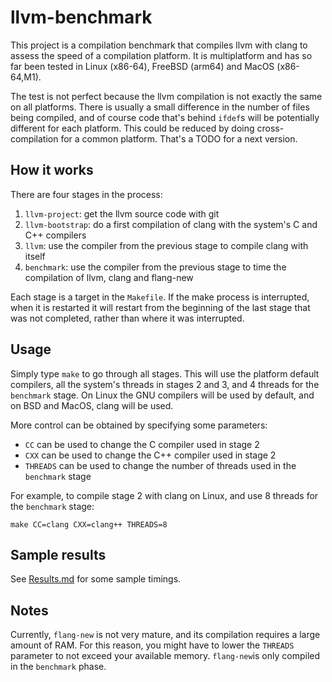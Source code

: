 # llvm-benchmark
This project is a compilation benchmark that compiles llvm with clang to assess the speed of a compilation platform. It is multiplatform and has so far been tested in Linux (x86-64), FreeBSD (arm64) and MacOS (x86-64,M1).

The test is not perfect because the llvm compilation is not exactly the same on all platforms. There is usually a small difference in the number of files being compiled, and of course code that's behind `ifdef`s will be potentially different for each platform. This could be reduced by doing cross-compilation for a common platform. That's a TODO for a next version.
## How it works
There are four stages in the process:
1. `llvm-project`: get the llvm source code with git
2. `llvm-bootstrap`: do a first compilation of clang with the system's C and C++ compilers
3. `llvm`: use the compiler from the previous stage to compile clang with itself
4. `benchmark`: use the compiler from the previous stage to time the compilation of llvm, clang and flang-new
   
Each stage is a target in the `Makefile`. If the make process is interrupted, when it is restarted it will restart from the beginning of the last stage that was not completed, rather than where it was interrupted.
## Usage
Simply type `make` to go through all stages. This will use the platform default compilers, all the system's threads in stages 2 and 3, and 4 threads for the `benchmark` stage. On Linux the GNU compilers will be used by default, and on BSD and MacOS, clang will be used.

More control can be obtained by specifying some parameters:
- `CC` can be used to change the C compiler used in stage 2
- `CXX` can be used to change the C++ compiler used in stage 2
- `THREADS` can be used to change the number of threads used in the `benchmark` stage

For example, to compile stage 2 with clang on Linux, and use 8 threads for the `benchmark` stage:
```
make CC=clang CXX=clang++ THREADS=8
```
## Sample results
See [Results.md](Results.md) for some sample timings. 
## Notes
Currently, `flang-new` is not very mature, and its compilation requires a large amount of RAM. For this reason, you might have to lower the `THREADS` parameter to not exceed your available memory. `flang-new`is only compiled in the `benchmark` phase.



